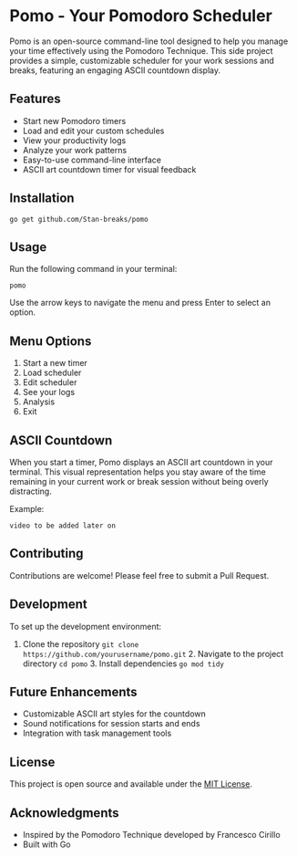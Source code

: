 # Pomo - Your Pomodoro Scheduler

Pomo is an open-source command-line tool designed to help you manage your time effectively using the Pomodoro Technique. This side project provides a simple, customizable scheduler for your work sessions and breaks, featuring an engaging ASCII countdown display.

## Features

- Start new Pomodoro timers
- Load and edit your custom schedules
- View your productivity logs
- Analyze your work patterns
- Easy-to-use command-line interface
- ASCII art countdown timer for visual feedback

## Installation

`go get github.com/Stan-breaks/pomo`

## Usage

Run the following command in your terminal:

`pomo`

Use the arrow keys to navigate the menu and press Enter to select an option.

## Menu Options

1. Start a new timer
2. Load scheduler
3. Edit scheduler
4. See your logs
5. Analysis
6. Exit

## ASCII Countdown

When you start a timer, Pomo displays an ASCII art countdown in your terminal.
This visual representation helps you stay aware of the time remaining in your
current work or break session without being overly distracting.

Example:

`video to be added later on`

## Contributing

Contributions are welcome! Please feel free to submit a Pull Request.

## Development

To set up the development environment:

1. Clone the repository `git clone https://github.com/yourusername/pomo.git` 2.
   Navigate to the project directory `cd pomo` 3. Install dependencies `go mod
tidy`

## Future Enhancements

- Customizable ASCII art styles for the countdown
- Sound notifications for session starts and ends
- Integration with task management tools

## License

This project is open source and available under the [MIT License](LICENSE).

## Acknowledgments

- Inspired by the Pomodoro Technique developed by Francesco Cirillo
- Built with Go
